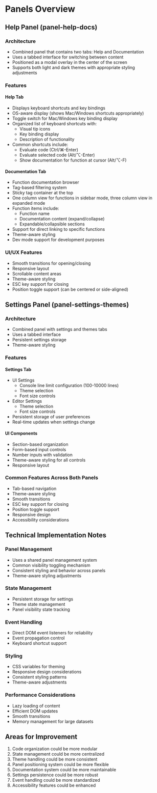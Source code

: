 # Panels Overview

## Help Panel (panel-help-docs)

### Architecture
- Combined panel that contains two tabs: Help and Documentation
- Uses a tabbed interface for switching between content
- Positioned as a modal overlay in the center of the screen
- Supports both light and dark themes with appropriate styling adjustments

### Features

#### Help Tab
- Displays keyboard shortcuts and key bindings
- OS-aware display (shows Mac/Windows shortcuts appropriately)
- Toggle switch for Mac/Windows key binding display
- Organized list of keyboard shortcuts with:
  - Visual tip icons
  - Key binding display
  - Description of functionality
- Common shortcuts include:
  - Evaluate code (Ctrl/⌘-Enter)
  - Evaluate selected code (Alt/⌥-Enter)
  - Show documentation for function at cursor (Alt/⌥-F)

#### Documentation Tab
- Function documentation browser
- Tag-based filtering system
- Sticky tag container at the top
- One column view for functions in sidebar mode, three column view in expanded mode
- Function items include:
  - Function name
  - Documentation content (expand/collapse)
  - Expandable/collapsible sections
- Support for direct linking to specific functions
- Theme-aware styling
- Dev mode support for development purposes

### UI/UX Features
- Smooth transitions for opening/closing
- Responsive layout
- Scrollable content areas
- Theme-aware styling
- ESC key support for closing
- Position toggle support (can be centered or side-aligned)

## Settings Panel (panel-settings-themes)

### Architecture
- Combined panel with settings and themes tabs
- Uses a tabbed interface
- Persistent settings storage
- Theme-aware styling

### Features

#### Settings Tab
- UI Settings
  - Console line limit configuration (100-10000 lines)
  - Theme selection
  - Font size controls
- Editor Settings
  - Theme selection
  - Font size controls
- Persistent storage of user preferences
- Real-time updates when settings change

#### UI Components
- Section-based organization
- Form-based input controls
- Number inputs with validation
- Theme-aware styling for all controls
- Responsive layout

### Common Features Across Both Panels
- Tab-based navigation
- Theme-aware styling
- Smooth transitions
- ESC key support for closing
- Position toggle support
- Responsive design
- Accessibility considerations

## Technical Implementation Notes

### Panel Management
- Uses a shared panel management system
- Common visibility toggling mechanism
- Consistent styling and behavior across panels
- Theme-aware styling adjustments

### State Management
- Persistent storage for settings
- Theme state management
- Panel visibility state tracking

### Event Handling
- Direct DOM event listeners for reliability
- Event propagation control
- Keyboard shortcut support

### Styling
- CSS variables for theming
- Responsive design considerations
- Consistent styling patterns
- Theme-aware adjustments

### Performance Considerations
- Lazy loading of content
- Efficient DOM updates
- Smooth transitions
- Memory management for large datasets

## Areas for Improvement
1. Code organization could be more modular
2. State management could be more centralized
3. Theme handling could be more consistent
4. Panel positioning system could be more flexible
5. Documentation system could be more maintainable
6. Settings persistence could be more robust
7. Event handling could be more standardized
8. Accessibility features could be enhanced
